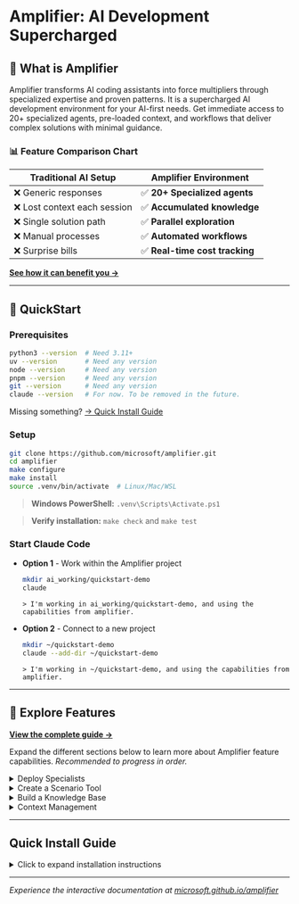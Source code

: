 # Amplifier: AI Development Supercharged

## 🎯 What is Amplifier

Amplifier transforms AI coding assistants into force multipliers through specialized expertise and proven patterns. It is a supercharged AI development environment for your AI-first needs. Get immediate access to 20+ specialized agents, pre-loaded context, and workflows that deliver complex solutions with minimal guidance. 

### 📊 Feature Comparison Chart

| Traditional AI Setup | Amplifier Environment |
|----------------------|----------------------|
| ❌ Generic responses | ✅ **20+ Specialized agents** |
| ❌ Lost context each session | ✅ **Accumulated knowledge** |  
| ❌ Single solution path | ✅ **Parallel exploration** |
| ❌ Manual processes | ✅ **Automated workflows** |
| ❌ Surprise bills | ✅ **Real-time cost tracking** |


**[See how it can benefit you →](https://microsoft.github.io/amplifier)**

---

## 🚀 QuickStart 

### Prerequisites

```bash
python3 --version  # Need 3.11+
uv --version       # Need any version
node --version     # Need any version
pnpm --version     # Need any version
git --version      # Need any version
claude --version   # For now. To be removed in the future.
```

Missing something? [→ Quick Install Guide](#quick-install-guide)


### Setup

```bash
git clone https://github.com/microsoft/amplifier.git
cd amplifier
make configure
make install
source .venv/bin/activate  # Linux/Mac/WSL
```
> **Windows PowerShell:** `.venv\Scripts\Activate.ps1`

> **Verify installation:** `make check` and `make test`


### Start Claude Code


- **Option 1** - Work within the Amplifier project
    ```bash
    mkdir ai_working/quickstart-demo
    claude
    ```

    ```
    > I'm working in ai_working/quickstart-demo, and using the capabilities from amplifier.
    ```
    
- **Option 2** - Connect to a new project
    ```bash
    mkdir ~/quickstart-demo
    claude --add-dir ~/quickstart-demo
    ```

    ```
    > I'm working in ~/quickstart-demo, and using the capabilities from amplifier.
    ```

---

## 📖 Explore Features

**[View the complete guide →](https://microsoft.github.io/amplifier)**

Expand the different sections below to learn more about Amplifier feature capabilities. *Recommended to progress in order.*

<details>
<summary> Deploy Specialists</summary>
<br>

> ### 💡 Deploy Specialists
>*Amplifier includes 20+ specialized AI agents, each trained for specific tasks like architecture design, bug hunting, test coverage analysis, and modular code generation. These specialists work with expert-level precision, delivering focused results without the context confusion of general-purpose AI assistants.*
>
> **[Learn more about Specialists →](https://microsoft.github.io/amplifier)**
> 
> ### Try It Out
>```
>>  Use zen-architect to design a CLI tool that analyzes markdown files and reports: word 
>   count, heading count, link count, and reading time estimate
>```
> **What you'll see**: A clean design spec for the modular-builder to use.
> <br>
>```
>>  Use modular-builder to implement the markdown analyzer
>```
> **What you'll experience**: An automated workflow that implements the design.

</details>

<details>
<summary>Create a Scenario Tool</summary>
<br>

> ### 🎨 Create A Scenario Tool
>*Scenario tools are reusable CLI applications that combine Python code structure with AI intelligence for reliable, repeatable workflows. Create custom tools once, then run them anytime with simple make commands - perfect for standardizing complex multi-step processes.*
>
> **[Learn more about Scenario Tools →](https://microsoft.github.io/amplifier)**
>
> ### Try It Out
>```
>>  I need a @scenarios/ tool that creates multiple text-based files such as notes, specs,
>   decisions, etc., all based on the current material in the demo directory. These files will 
>   be used to showcase Amplifier's knowledge base capabilities. The files should be diverse 
>   enough to demonstrate what the knowledge commands can do, but small enough that knowledge-
>   update can complete within 2 minutes. Because this tool is for a demo, please keep the 
>   design compact enough that it can be implemented within 2 minutes.
>```
> **What you'll discover**: How simple it is to create a dependable tool
> <br>
>```
>>  Run the scenario tool to create content for the ~/quickstart-demo.
>```
> **What you'll see**: Content generated for the demo using the newly created Scenario.

</details>

<details>
<summary>Build a Knowledge Base</summary>
<br>

> ### 📚 Build a Knowledge Base
>*Amplifier's knowledge system automatically extracts concepts, relationships, and insights from your documents, organizing them into a queryable knowledge graph. This enables powerful semantic search, pattern recognition, and context-aware assistance across your entire project documentation.*
>
> **[Learn more about the Knowledge Base →](https://microsoft.github.io/amplifier)**
>
> ### Try It Out
>```
>>  make knowledge-update for AMPLIFIER_CONTENT_DIRS="~/quickstart-demo"
>```
> **What you'll experience**: Knowledge classification and extraction at work on the new content. *This step can take ~10-15 minutes.*
> <br>
>```
>>  make knowledge-stats
>
>>  make knowledge-graph-viz
>```
> **What you'll see**: Statistics and a visualization of the content.

</details>

<details>
<summary>Context Management</summary>
<br>

> ### 🧠 Context Management
>*Amplifier's context management intelligently compresses long conversation sessions, reducing token usage while preserving the essential information you need. All conversation history is automatically saved as searchable transcripts that you can restore anytime, ensuring no valuable context is ever lost.*
>
>**[Learn more about Context Management →](https://microsoft.github.io/amplifier)**
> 
> ### Try It Out
>```
>>  /compact
>```
> **What you'll see**: A summary is saved but the full history is cleared.
> <br>
>```
>>  What are the available transcripts?
>
>>  /transcript
>```
> **What you'll discover**: Even compacted conversations can be restored for context.
>
</details>

---

## Quick Install Guide

<details>
<summary>Click to expand installation instructions</summary>

### Mac

```bash
brew install python3 node git pnpm uv
npm install -g @anthropic-ai/claude-cli
```

### Ubuntu/Debian/WSL

```bash
# System packages
sudo apt update && sudo apt install -y python3 python3-pip nodejs npm git

# pnpm
npm install -g pnpm
pnpm setup && source ~/.bashrc

# uv (Python package manager)
curl -LsSf https://astral.sh/uv/install.sh | sh

# Claude Code CLI
npm install -g @anthropic-ai/claude-cli
```

### Windows

1. Install [WSL2](https://learn.microsoft.com/windows/wsl/install)
2. Run Ubuntu commands above inside WSL

### Manual Downloads

- [Python](https://python.org/downloads) (3.11 or newer)
- [Node.js](https://nodejs.org) (any recent version)
- [pnpm](https://pnpm.io/installation) (package manager)
- [Git](https://git-scm.com) (any version)
- [uv](https://docs.astral.sh/uv/getting-started/installation/) (Python package manager)
- [Claude Code CLI](https://github.com/anthropics/claude-code) (AI assistant)

</details>

---

*Experience the interactive documentation at [microsoft.github.io/amplifier](https://microsoft.github.io/amplifier)*